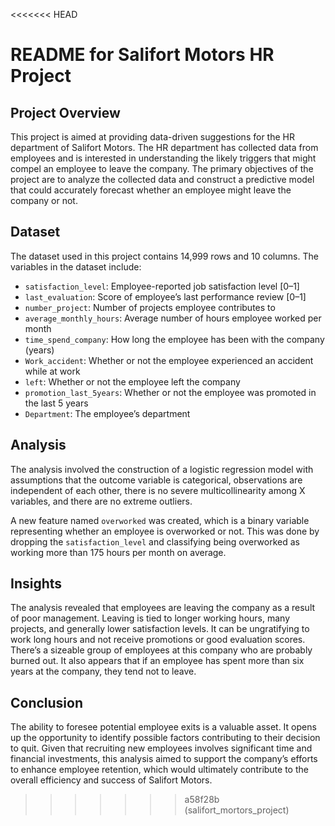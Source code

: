 <<<<<<< HEAD


# README for Salifort Motors HR Project

## Project Overview

This project is aimed at providing data-driven suggestions for the HR department of Salifort Motors. The HR department has collected data from employees and is interested in understanding the likely triggers that might compel an employee to leave the company. 
The primary objectives of the project are to analyze the collected data and construct a predictive model that could accurately forecast whether an employee might leave the company or not.

## Dataset

The dataset used in this project contains 14,999 rows and 10 columns. The variables in the dataset include:

- `satisfaction_level`: Employee-reported job satisfaction level [0–1]
- `last_evaluation`: Score of employee’s last performance review [0–1]
- `number_project`: Number of projects employee contributes to
- `average_monthly_hours`: Average number of hours employee worked per month
- `time_spend_company`: How long the employee has been with the company (years)
- `Work_accident`: Whether or not the employee experienced an accident while at work
- `left`: Whether or not the employee left the company
- `promotion_last_5years`: Whether or not the employee was promoted in the last 5 years
- `Department`: The employee’s department

## Analysis

The analysis involved the construction of a logistic regression model with assumptions that the outcome variable is categorical, observations are independent of each other, there is no severe multicollinearity among X variables, and there are no extreme outliers.

A new feature named `overworked` was created, which is a binary variable representing whether an employee is overworked or not. This was done by dropping the `satisfaction_level` and classifying being overworked as working more than 175 hours per month on average.

## Insights

The analysis revealed that employees are leaving the company as a result of poor management. Leaving is tied to longer working hours, many projects, and generally lower satisfaction levels. It can be ungratifying to work long hours and not receive promotions or good evaluation scores. There’s a sizeable group of employees at this company who are probably burned out. It also appears that if an employee has spent more than six years at the company, they tend not to leave.

## Conclusion

The ability to foresee potential employee exits is a valuable asset. It opens up the opportunity to identify possible factors contributing to their decision to quit. Given that recruiting new employees involves significant time and financial investments, 
this analysis aimed to support the company’s efforts to enhance employee retention, which would ultimately contribute to the overall efficiency and success of Salifort Motors.
>>>>>>> a58f28b (salifort_mortors_project)
